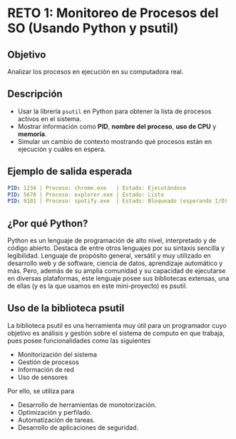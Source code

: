 # RETO 1: Monitoreo de Procesos del SO (Usando Python y psutil)

## Objetivo

Analizar los procesos en ejecución en su computadora real.

## Descripción

- Usar la librería `psutil` en Python para obtener la lista de procesos activos en el sistema.
- Mostrar información como **PID**, **nombre del proceso**, **uso de CPU** y **memoria**.
- Simular un cambio de contexto mostrando qué procesos están en ejecución y cuáles en espera.

## Ejemplo de salida esperada

```yaml
PID: 1234 | Proceso: chrome.exe   | Estado: Ejecutándose
PID: 5678 | Proceso: explorer.exe | Estado: Listo
PID: 9101 | Proceso: spotify.exe  | Estado: Bloqueado (esperando I/O)

```
## ¿Por qué Python?
Python es un lenguaje de programación de alto nivel, interpretado y de código abierto. Destaca 
de entre otros lenguajes por su sintaxis sencilla y legibilidad. Lenguaje de propósito general,
versátil y muy utilizado en desarrollo web y de software, ciencia de datos, aprendizaje automático y
más. Pero, además de su amplia comunidad y su capacidad de ejecutarse en diversas plataformas, este 
lenguaje posee sus bibliotecas extensas, una de ellas (y es la que usamos en este mini-proyecto) es psutil. 

## Uso de la biblioteca psutil
La biblioteca psutil es una herramienta muy útil para un programador cuyo objetivo es análisis y gestión
sobre el sistema de computo en que trabaja, pues posee funcionalidades como las siguientes

- Monitorización del sistema
- Gestión de procesos
- Información de red
- Uso de sensores


Por ello, se utiliza para

- Desarrollo de herramientas de monotorización.
- Optimización y perfilado.
- Automatización de tareas.
- Desarrollo de aplicaciones de seguridad.
